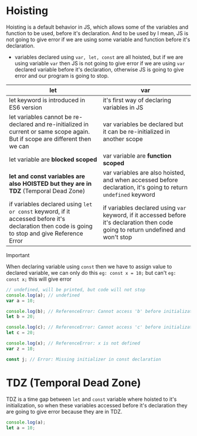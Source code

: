 # Hoisting

Hoisting is a default behavior in JS, which allows some of the variables and function to be used, before it's declaration. And to be used by I mean, JS is not going to give error if we are using some variable and function before it's declaration.

- variables declared using `var, let, const` are all hoisted, but if we are using variable `var` then JS is not going to give error if we are using `var` declared variable before it's declaration, otherwise JS is going to give error and our program is going to stop.

| let                                                                                                                                            | var                                                                                                                                  |
| ---------------------------------------------------------------------------------------------------------------------------------------------- | ------------------------------------------------------------------------------------------------------------------------------------ |
| let keyword is introduced in ES6 version                                                                                                       | it's first way of declaring variables in JS                                                                                          |
| let variables cannot be re-declared and re-initialized in current or same scope again. But if scope are different then we can                  | var variables be declared but it can be re-initialized in another scope                                                              |
| let variable are **blocked scoped**                                                                                                            | var variable are **function scoped**                                                                                                 |
| **let and const variables are also HOISTED but they are in TDZ** (Temporal Dead Zone)                                                          | var variables are also hoisted, and when accessed before declaration, it's going to return `undefined` keyword                       |
| if variables declared using `let or const` keyword, if it accessed before it's declaration then code is going to stop and give Reference Error | if variables declared using `var` keyword, if it accessed before it's declaration then code going to return undefined and won't stop |

> [!IMPORTANT]
> When declaring variable using `const` then we have to assign value to declared variable, we can only do this `eg: const x = 10;` but can't `eg: const x;` this will give error

```js
// undefined, will be printed, but code will not stop
console.log(a); // undefined
var a = 10;

console.log(b); // ReferenceError: Cannot access 'b' before initialization
let b = 20;

console.log(c); // ReferenceError: Cannot access 'c' before initialization
let c = 20;

console.log(x); // ReferenceError: x is not defined
var z = 10;

const j; // Error: Missing initializer in const declaration

```

# TDZ (Temporal Dead Zone)

TDZ is a time gap between `let` and `const` variable where hoisted to it's initialization, so when these variables accessed before it's declaration they are going to give error because they are in TDZ.

```js
console.log(a);
let a = 10;
```
